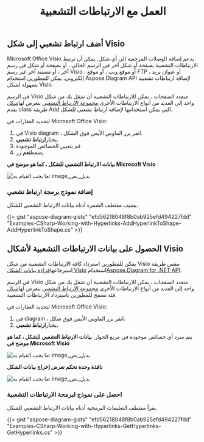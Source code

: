 ﻿---
title: العمل مع الارتباطات التشعبية
type: docs
weight: 160
url: /ar/net/working-with-hyperlinks/
description: يشرح هذا القسم كيفية إضافة ارتباط تشعبي أو الحصول عليه في شكل Visio مع Aspose.Diagram.
---
## **أضف ارتباط تشعبي إلى شكل Visio**
Microsoft Office Visio يدعم إضافة الوصلات المرجعية إلى أي شكل. يمكن أن ترتبط الارتباطات التشعبية بصفحة أو شكل آخر في الرسم الحالي ، أو بصفحة أو شكل في رسم آخر ، أو مستند آخر غير رسم Visio ، أو موقع ويب ، أو موقع FTP ، أو عنوان بريد إلكتروني. يمكن للمطورين استخدام Aspose.Diagram API لإضافة ارتباطات تشعبية بسهولة لشكل Visio.

 في الرسم Visio متعدد الصفحات ، يمكن للارتباطات التشعبية أن تنتقل بك من شكل واحد إلى العديد من أنواع الارتباطات الأخرى.[مجموعة الارتباط التشعبي](http://www.aspose.com/api/net/diagram/aspose.diagram/hyperlinkcollection) يتعرض لها[شكل](http://www.aspose.com/api/net/diagram/aspose.diagram/shape) يقدم class طريقة Add التي يمكن استخدامها لإضافة ارتباط تشعبي للشكل.

لتحديد العقارات في Microsoft Office Visio:

1. في Visio diagram ، انقر بزر الماوس الأيمن فوق الشكل.
1.  يختار**ارتباط تشعبي.**
1. قم بتعيين الخصائص الموجودة
1.  يضعط**نعم** زر

**بيانات الارتباط التشعبي للشكل ، كما هو موضح في Microsoft Visio**

![ما يجب القيام به: image_بديل_نص](working-with-hyperlinks_1.png)
### **إضافة نموذج برمجة ارتباط تشعبي**
يضيف مقتطف الشفرة أدناه بيانات الارتباط التشعبي للشكل.

{{< gist "aspose-diagram-gists" "efd56218048f8b0ab925efd494227fdd" "Examples-CSharp-Working-with-Hyperlinks-AddHyperlinkToShape-AddHyperlinkToShape.cs" >}}
## **الحصول على بيانات الارتباطات التشعبية لأشكال Visio**
يمكن للمطورين استرداد كافة الارتباطات التشعبية من شكل Visio بنفس طريقة استرجاعها[قراءة بيانات الشكل Visio](https://docs.aspose.com/diagram/net/load-or-create-a-visio-drawing/) استخدام[Aspose.Diagram for .NET API](https://products.aspose.com/diagram/net/).

في الرسم Visio متعدد الصفحات ، يمكن للارتباطات التشعبية أن تنتقل بك من شكل واحد إلى العديد من أنواع الارتباطات الأخرى.[مجموعة الارتباط التشعبي](http://www.aspose.com/api/net/diagram/aspose.diagram/hyperlinkcollection) يتعرض لها[شكل](http://www.aspose.com/api/net/diagram/aspose.diagram/shape) فئة تسمح للمطورين باسترداد الارتباطات التشعبية.

لتحديد العقارات في Microsoft Office Visio:

1. في diagram ، انقر بزر الماوس الأيمن فوق شكل.
1.  يختار**ارتباط تشعبي.**

يتم سرد أي خصائص موجودة في مربع الحوار.
**بيانات الارتباط التشعبي للشكل ، كما هو موضح في Microsoft Visio**

![ما يجب القيام به: image_بديل_نص](working-with-hyperlinks_1.png)

**نافذة وحدة تحكم تعرض إخراج بيانات الشكل**

![ما يجب القيام به: image_بديل_نص](working-with-hyperlinks_3.png)
### **احصل على نموذج لبرمجة الارتباطات التشعبية**
يقرأ مقتطف التعليمات البرمجية أدناه بيانات الارتباط التشعبي للشكل.

{{< gist "aspose-diagram-gists" "efd56218048f8b0ab925efd494227fdd" "Examples-CSharp-Working-with-Hyperlinks-GetHyperlinks-GetHyperlinks.cs" >}}
